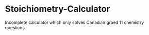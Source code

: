 # Stoichiometry-Calculator

Incomplete calculator which only solves Canadian graed 11 chemistry questions
